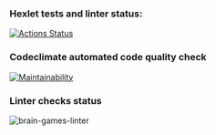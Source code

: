 ### Hexlet tests and linter status:
[![Actions Status](https://github.com/ghost-of-karelia/python-project-lvl1/workflows/hexlet-check/badge.svg)](https://github.com/ghost-of-karelia/python-project-lvl1/actions)

### Codeclimate automated code quality check
[![Maintainability](https://api.codeclimate.com/v1/badges/a99a88d28ad37a79dbf6/maintainability)](https://codeclimate.com/github/codeclimate/codeclimate/maintainability)

### Linter checks status
![brain-games-linter](https://github.com/ghost-of-karelia/python-project-lvl1/actions/workflows/pyci.yml/badge.svg)